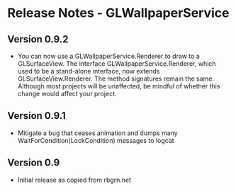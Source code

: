 Release Notes - GLWallpaperService
==================================

Version 0.9.2
-------------
* You can now use a GLWallpaperService.Renderer to draw to a GLSurfaceView. The interface GLWallpaperService.Renderer, which used to be a stand-alone interface, now extends GLSurfaceView.Renderer. The method signatures remain the same. Although most projects will be unaffected, be mindful of whether this change would affect your project.


Version 0.9.1
-------------
* Mitigate a bug that ceases animation and dumps many WaitForCondition(LockCondition) messages to logcat

Version 0.9
-----------
* Initial release as copied from rbgrn.net

